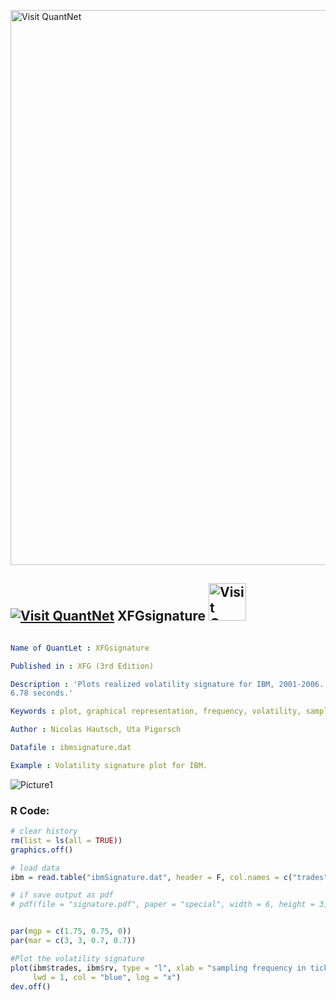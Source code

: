 
[<img src="https://github.com/QuantLet/Styleguide-and-FAQ/blob/master/pictures/banner.png" width="888" alt="Visit QuantNet">](http://quantlet.de/)

## [<img src="https://github.com/QuantLet/Styleguide-and-FAQ/blob/master/pictures/qloqo.png" alt="Visit QuantNet">](http://quantlet.de/) **XFGsignature** [<img src="https://github.com/QuantLet/Styleguide-and-FAQ/blob/master/pictures/QN2.png" width="60" alt="Visit QuantNet 2.0">](http://quantlet.de/)

```yaml

Name of QuantLet : XFGsignature

Published in : XFG (3rd Edition)

Description : 'Plots realized volatility signature for IBM, 2001-2006. Average time between trades:
6.78 seconds.'

Keywords : plot, graphical representation, frequency, volatility, sampling

Author : Nicolas Hautsch, Uta Pigorsch

Datafile : ibmsignature.dat

Example : Volatility signature plot for IBM.

```

![Picture1](signature.png)


### R Code:
```r
# clear history
rm(list = ls(all = TRUE))
graphics.off()

# load data
ibm = read.table("ibmSignature.dat", header = F, col.names = c("trades", "rv"))

# if save output as pdf
# pdf(file = "signature.pdf", paper = "special", width = 6, height = 3)


par(mgp = c(1.75, 0.75, 0))
par(mar = c(3, 3, 0.7, 0.7))

#Plot the volatility signature
plot(ibm$trades, ibm$rv, type = "l", xlab = "sampling frequency in ticks", ylab = "RV", 
     lwd = 1, col = "blue", log = "x")
dev.off() 


```
